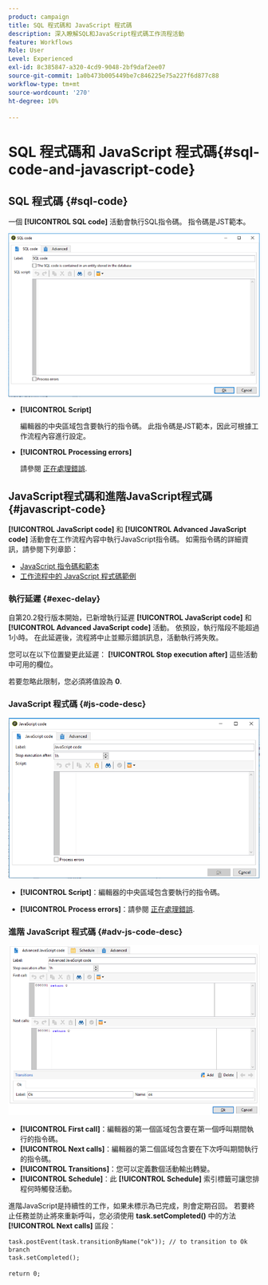 ```yaml
---
product: campaign
title: SQL 程式碼和 JavaScript 程式碼
description: 深入瞭解SQL和JavaScript程式碼工作流程活動
feature: Workflows
Role: User
Level: Experienced
exl-id: 8c385847-a320-4cd9-9048-2bf9daf2ee07
source-git-commit: 1a0b473b005449be7c846225e75a227f6d877c88
workflow-type: tm+mt
source-wordcount: '270'
ht-degree: 10%

---
```


# SQL 程式碼和 JavaScript 程式碼{#sql-code-and-javascript-code}



## SQL 程式碼 {#sql-code}

一個 **[!UICONTROL SQL code]** 活動會執行SQL指令碼。 指令碼是JST範本。

![](assets/sql_code.png)

* **[!UICONTROL Script]**

  編輯器的中央區域包含要執行的指令碼。 此指令碼是JST範本，因此可根據工作流程內容進行設定。

* **[!UICONTROL Processing errors]**

  請參閱 [正在處理錯誤](monitor-workflow-execution.md#processing-errors).

## JavaScript程式碼和進階JavaScript程式碼 {#javascript-code}

**[!UICONTROL JavaScript code]** 和 **[!UICONTROL Advanced JavaScript code]** 活動會在工作流程內容中執行JavaScript指令碼。 如需指令碼的詳細資訊，請參閱下列章節：

* [JavaScript 指令碼和範本](javascript-scripts-and-templates.md)
* [工作流程中的 JavaScript 程式碼範例](javascript-in-workflows.md)

### 執行延遲 {#exec-delay}

自第20.2發行版本開始，已新增執行延遲 **[!UICONTROL JavaScript code]** 和 **[!UICONTROL Advanced JavaScript code]** 活動。 依預設，執行階段不能超過1小時。 在此延遲後，流程將中止並顯示錯誤訊息，活動執行將失敗。

您可以在以下位置變更此延遲： **[!UICONTROL Stop execution after]** 這些活動中可用的欄位。

若要忽略此限制，您必須將值設為 **0**.

### JavaScript 程式碼 {#js-code-desc}

![](assets/javascript_code.png)

* **[!UICONTROL Script]**：編輯器的中央區域包含要執行的指令碼。

* **[!UICONTROL Process errors]**：請參閱 [正在處理錯誤](monitor-workflow-execution.md#processing-errors).

### 進階 JavaScript 程式碼 {#adv-js-code-desc}

![](assets/advanced_javascript_code.png)

* **[!UICONTROL First call]**：編輯器的第一個區域包含要在第一個呼叫期間執行的指令碼。
* **[!UICONTROL Next calls]**：編輯器的第二個區域包含要在下次呼叫期間執行的指令碼。
* **[!UICONTROL Transitions]**：您可以定義數個活動輸出轉變。
* **[!UICONTROL Schedule]**：此 **[!UICONTROL Schedule]** 索引標籤可讓您排程何時觸發活動。

進階JavaScript是持續性的工作，如果未標示為已完成，則會定期召回。 若要終止任務並防止將來重新呼叫，您必須使用 **task.setCompleted()** 中的方法 **[!UICONTROL Next calls]** 區段：

```
task.postEvent(task.transitionByName("ok")); // to transition to Ok branch
task.setCompleted();

return 0;
```
